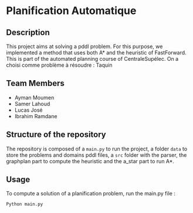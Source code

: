 # Planification Automatique

## Description

This project aims at solving a pddl problem. For this purpose, we implemented a method that uses both A* and the heuristic of FastForward. This is part of the automated planning course of CentraleSupélec.
On a choisi comme problème à résoudre : Taquin
## Team Members

- Ayman Moumen
- Samer Lahoud
- Lucas José
- Ibrahim Ramdane

## Structure of the repository

The repository is composed of a `main.py` to run the project, a folder `data` to store the problems and domains pddl files, a `src` folder with the parser, the graphplan part to compute the heuristic and the a_star part to run A*.


## Usage

To compute a solution of a planification problem, run the main.py file :
```
Python main.py
```

